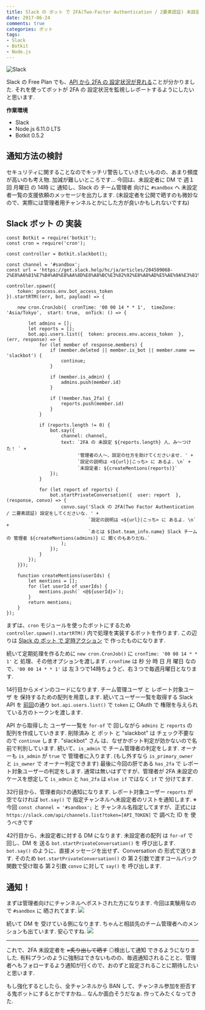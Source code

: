 ```yaml
---
title: Slack の ボット で 2FA(Two-Factor Authentication / 2要素認証) 未設定ユーザ を 監視する - Slack ボット 実装編
date: 2017-06-24
comments: true
categories: ボット
tags:
- Slack
- Botkit
- Node.js
---
```


![](/images/slack/slack.png "Slack")

Slack の Free Plan でも、[API から 2FA の 設定状況が見れる](/2017/06/19/Slackのボットで2FA未設定ユーザを監視する-API確認編/)ことが分かりました. それを使ってボットが 2FA の 設定状況を監視しレポートするようにしたいと思います.

**作業環境**
- Slack
- Node.js 6.11.0 LTS
- Botkit 0.5.2


## 通知方法の検討
セキュリティに関することなのでキッチリ警告していきたいものの、あまり頻度が高いのも考え物. 加減が難しいところです...
今回は、未設定者に DM で 週１回 月曜日 の 14時 に 通知し、Slack の チーム管理者 向けに `#sandbox` へ 未設定者一覧の支援依頼のメッセージを出力します. (未設定者を公開で晒すのも微妙なので、実際には管理者用チャンネルとかにした方が良いかもしれないですね)


## Slack ボット の 実装
```javascrip
const Botkit = require('botkit');
const cron = require('cron');

const controller = Botkit.slackbot();

const channel = '#sandbox';
const url = 'https://get.slack.help/hc/ja/articles/204509068-2%E8%A6%81%E7%B4%A0%E8%AA%8D%E8%A8%BC%E3%82%92%E8%A8%AD%E5%AE%9A%E3%81%99%E3%82%8B';

controller.spawn({
    token: process.env.bot_access_token
}).startRTM((err, bot, payload) => {

    new cron.CronJob({  cronTime: '00 00 14 * * 1',  timeZone: 'Asia/Tokyo',  start: true,  onTick: () => {

        let admins = [];
        let reports = [];
        bot.api.users.list({  token: process.env.access_token  }, (err, response) => {
            for (let member of response.members) {
                if (member.deleted || member.is_bot || member.name == 'slackbot') {
                    continue;
                }

                if (member.is_admin) {
                    admins.push(member.id)
                }

                if (!member.has_2fa) {
                    reports.push(member.id)
                }
            }

            if (reports.length != 0) {
                bot.say({
                    channel: channel,
                    text: `2FA の 未設定 ${reports.length} 人、み～つけた！ ` +
                          '管理者の人～、設定の仕方を助けてくださいませ. ' +
                          `設定の説明は <${url}|こっち> に あるよ. \n` +
                          `未設定者: ${createMentions(reports)}`
                });
            }

            for (let report of reports) {
                bot.startPrivateConversation({  user: report  }, (response, convo) => {
                    convo.say('Slack の 2FA(Two Factor Authentication / 二要素認証) 設定をしてくださいな. ' +
                              `設定の説明は <${url}|こっち> に あるよ. \n` +
                              `あとは ${bot.team_info.name} Slack チーム の 管理者 ${createMentions(admins)} に 聞くのもありだね.`
                    );
                });
            }
        });
    }});

    function createMentions(userIds) {
        let mentions = [];
        for (let userId of userIds) {
            mentions.push(` <@${userId}>`);
        }
        return mentions;
    }
});
```

まずは、`cron` モジュールを使ったボットにするため `controller.spawn().startRTM()` 内で処理を実装するボットを作ります. この辺りは [Slack の ボット で 定時アクション](/2017/01/12/Slackのボットで定時アクション/) で 作ったものになります.

続いて定期処理を作るために `new cron.CronJob()` に `cronTime: '00 00 14 * * 1'` と 処理、その他オプションを渡します. `cronTime` は 秒 分 時 日 月 曜日 なので、`'00 00 14 * * 1'` は 左３つで14時ちょうど、右３つで毎週月曜日となります.

14行目からメインのコードになります. チーム管理ユーザ と レポート対象ユーザ を 保持するための配列を用意します.
続いてユーザー一覧を取得する Slack API を [前回](/2017/06/19/Slackのボットで2FA未設定ユーザを監視する-API確認編/)の通り `bot.api.users.list()` で `token` に OAuth で 権限を与えられている方のトークンを渡します.

API から取得した ユーザー一覧を `for-of` で 回しながら `admins` と `reports` の 配列を作成していきます. 削除済み と ボット と "slackbot" は チェック不要なので `continue` します. "slackbot" さん は、なぜかボット判定が効かないので名前で判別しています.
続いて、`is_admin` で チーム管理者の判定をします. オーナーも `is_admin` が `true` で 管理者に入ります. (もし外すなら `is_primary_owner` と `is_owner` で オーナー判定できます)
最後に今回の肝である `has_2fa` で レポート対象ユーザーの判定をします. 通常は無いはずですが、管理者が 2FA 未設定のケースを想定して `is_admin` と `has_2fa` は `else if` ではなく `if` で 分けてます.

32行目から、管理者向けの通知になります.
レポート対象ユーザー `reports` が 空でなければ `bot.say()` で 指定チャンネルへ未設定者のリストを通知します.
※ 今回 `const channel = '#sandbox';` と チャンネル名指定してますが、正式には  `https://slack.com/api/channels.list?token=[API_TOKEN]` で 調べた ID を 使うべきです

42行目から、未設定者に対する DM になります.
未設定者の配列 は `for-of` で 回し、DM を 送る `bot.startPrivateConversation()` を 呼び出します.
`bot.say()` のように、直接メッセージを出せず、Conversation の 形式で送ります. そのため `bot.startPrivateConversation()` の 第２引数で渡すコールバック関数で受け取る 第２引数 `convo` に対して `say()` を 呼び出します.



## 通知！
まずは管理者向けにチャンネルへポストされた方になります. 今回は実験用なので `#sandbox` に 晒されてます.
![](/images/slack/users-api/03.png)

続いて DM を 受けている側になります. ちゃんと相談先のチーム管理者へのメンションも出ています. 安心ですね.
![](/images/slack/users-api/04.png)



- - - -
これで、2FA 未設定者を ~~×炙り出して晒す~~ ◎検出して通知 できるようになりました.
有料プランのように強制はできないものの、毎週通知されることと、管理者へもフォローするよう通知が行くので、おのずと設定されることに期待したいと思います.

もし強化するとしたら、全チャンネルから BAN して、チャンネル参加を拒否する鬼ボットにするとかですかね... なんか面白そうだなぁ. 作ってみたくなってきた.

